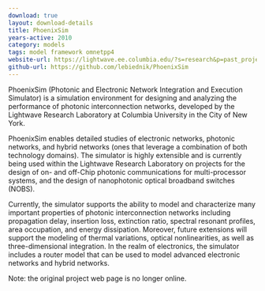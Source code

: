 ```yaml
---
download: true
layout: download-details
title: PhoenixSim
years-active: 2010
category: models
tags: model framework omnetpp4
website-url: https://lightwave.ee.columbia.edu/?s=research&p=past_projects
github-url: https://github.com/lebiednik/PhoenixSim
---
```


PhoenixSim (Photonic and Electronic Network Integration and Execution Simulator)
is a simulation environment for designing and analyzing the performance of
photonic interconnection networks, developed by the Lightwave Research
Laboratory at Columbia University in the City of New York.

PhoenixSim enables detailed studies of electronic networks, photonic networks,
and hybrid networks (ones that leverage a combination of both technology
domains). The simulator is highly extensible and is currently being used within
the Lightwave Research Laboratory on projects for the design of on- and off-Chip
photonic communications for multi-processor systems, and the design of
nanophotonic optical broadband switches (NOBS).

Currently, the simulator supports the ability to model and characterize many
important properties of photonic interconnection networks including propagation
delay, insertion loss, extinction ratio, spectral resonant profiles, area
occupation, and energy dissipation. Moreover, future extensions will support the
modeling of thermal variations, optical nonlinearities, as well as
three-dimensional integration. In the realm of electronics, the simulator
includes a router model that can be used to model advanced electronic networks
and hybrid networks.

Note: the original project web page is no longer online.
